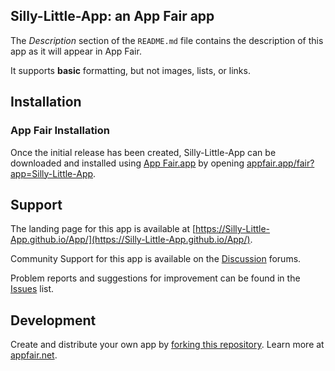## Silly-Little-App: an App Fair app

The _Description_ section of the `README.md` file contains the description
of this app as it will appear in App Fair.

It supports **basic** formatting, but not images, lists, or links.

## Installation

### App Fair Installation

Once the initial release has been created,
Silly-Little-App can be downloaded and installed using
[App Fair.app](https://www.appfair.app)
by opening
[appfair.app/fair?app=Silly-Little-App](https://appfair.app/fair?app=Silly-Little-App).

## Support

The landing page for this app is available at
[https://Silly-Little-App.github.io/App/](https://Silly-Little-App.github.io/App/).

Community Support for this app is available on the
[Discussion](../../discussions) forums.

Problem reports and suggestions for improvement can be found in the
[Issues](../../issues) list.

## Development

Create and distribute your own app by
[forking this repository](../../fork).
Learn more at [appfair.net](https://appfair.net).
